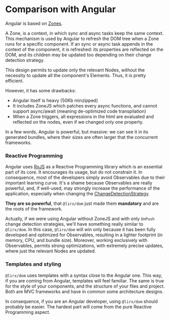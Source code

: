 # Comparison with Angular

Angular is based on [Zones](https://angular.io/guide/zone).

A Zone, is a context, in which sync and async tasks keep the same context.
This mechanism is used by Angular to refresh the DOM tree when a Zone runs for a specific component.
If an sync or async task appends in the context of the component, it is refreshed:
its properties are reflected on the DOM, and its children may be updated too depending on their change detection strategy.

This design permits to update only the relevant Nodes, without the necessity to update all the component's Elements.
Thus, it is pretty efficient.

However, it has some drawbacks:

- Angular itself is heavy (50Kb minzipped)
- It includes ZoneJS which patches every async functions, and cannot support async/await (meaning de-optimized code transpilation)
- When a Zone triggers, all expressions in the html are evaluated and reflected on the nodes, even if we changed only one property.

In a few words, Angular is powerful, but massive: we can see it in its generated bundles, where their sizes are often larger that the concurrent frameworks.

### Reactive Programming

Angular uses [RxJS](https://angular.io/guide/rx-library) as a Reactive Programming library which is an essential part of its core.
It encourages its usage, but do not constrain it. In consequence, most of the developers simply avoid Observables due to their important learning curve.
It's a shame because Observables are really powerful, and, if well-used, may strongly increase the performance of the application, especially when changing the [ChangeDetectionStrategy](https://angular.io/api/core/ChangeDetectionStrategy).

**They are so powerful**, that `@lirx/dom` just made them **mandatory** and are the roots of the framework.

Actually, if we were using Angular without ZoneJS and with only `OnPush` change detection strategies, we'll have something really similar to `@lirx/dom`.
In this case, `@lirx/dom` will win only because it has been fully developed and optimized for Observables, resulting in a lighter footprint (in memory, CPU, and bundle size).
Moreover, working exclusively with Observables, permits strong optimizations, with extremely precise updates, where just the relevant Nodes are updated.

### Templates and styling

`@lirx/dom` uses templates with a syntax close to the Angular one.
This way, if you are coming from Angular, templates will feel familiar.
The same is true for the style of your components, and the structure of your files and project.
Both are MVC frameworks and have in common some architecture designs.

In consequence, if you are an Angular developer, using `@lirx/dom` should probably be easier.
The hardest part will come from the pure Reactive Programming aspect.

